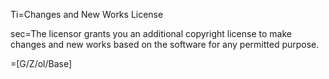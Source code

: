 Ti=Changes and New Works License

sec=The licensor grants you an additional copyright license to make changes and new works based on the software for any permitted purpose.

=[G/Z/ol/Base]
